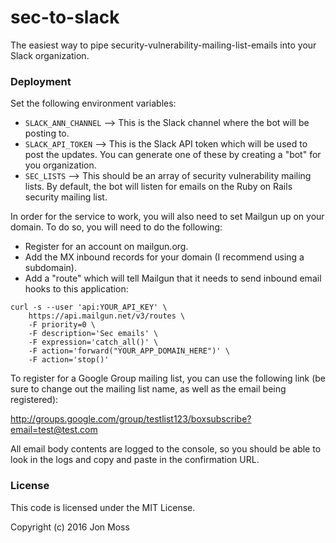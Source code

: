 # sec-to-slack

The easiest way to pipe security-vulnerability-mailing-list-emails into
your Slack organization.

### Deployment

Set the following environment variables:

- `SLACK_ANN_CHANNEL` --> This is the Slack channel where the bot will
  be posting to.
- `SLACK_API_TOKEN` --> This is the Slack API token which will be used
  to post the updates. You can generate one of these by creating a "bot"
for you organization.
- `SEC_LISTS` --> This should be an array of security vulnerability
  mailing lists. By default, the bot will listen for emails on the Ruby
on Rails security mailing list.

In order for the service to work, you will also need to set Mailgun up
on your domain. To do so, you will need to do the following:

- Register for an account on mailgun.org.
- Add the MX inbound records for your domain (I recommend using a subdomain).
- Add a "route" which will tell Mailgun that it needs to send inbound
  email hooks to this application:

```
curl -s --user 'api:YOUR_API_KEY' \
    https://api.mailgun.net/v3/routes \
    -F priority=0 \
    -F description='Sec emails' \
    -F expression='catch_all()' \
    -F action='forward("YOUR_APP_DOMAIN_HERE")' \
    -F action='stop()'
```

To register for a Google Group mailing list, you can use the following
link (be sure to change out the mailing list name, as well as the email
being registered):

http://groups.google.com/group/testlist123/boxsubscribe?email=test@test.com

All email body contents are logged to the console, so you should be able
to look in the logs and copy and paste in the confirmation URL.

### License

This code is licensed under the MIT License.

Copyright (c) 2016 Jon Moss

